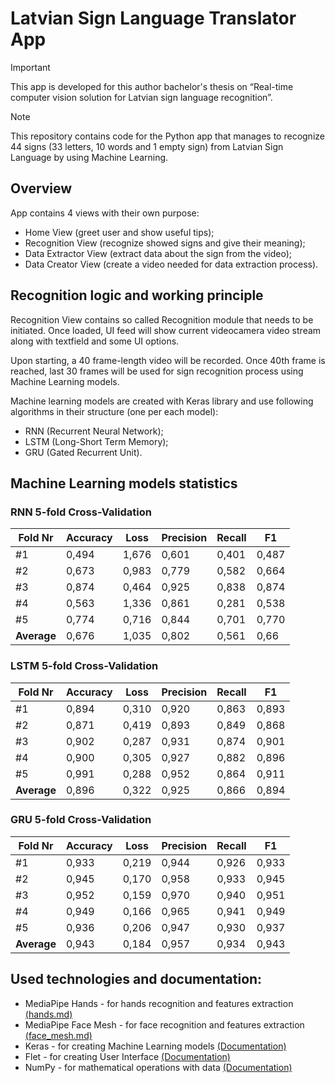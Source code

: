 # Latvian Sign Language Translator App

> [!IMPORTANT]
> This app is developed for this author bachelor's thesis on “Real-time computer vision solution for Latvian sign language recognition”.

> [!NOTE]
> This repository contains code for the Python app that manages to recognize 44 signs (33 letters, 10 words and 1 empty sign) from Latvian Sign Language by using Machine Learning.

## Overview
App contains 4 views with their own purpose:

- Home View (greet user and show useful tips);
- Recognition View (recognize showed signs and give their meaning);
- Data Extractor View (extract data about the sign from the video);
- Data Creator View (create a video needed for data extraction process).

## Recognition logic and working principle

Recognition View contains so called Recognition module that needs to be initiated. Once loaded, UI feed will show current videocamera video stream along with textfield and some UI options.

Upon starting, a 40 frame-length video will be recorded. Once 40th frame is reached, last 30 frames will be used for sign recognition process using Machine Learning models.

Machine learning models are created with Keras library and use following algorithms in their structure (one per each model):

- RNN (Recurrent Neural Network);
- LSTM (Long-Short Term Memory);
- GRU (Gated Recurrent Unit).

## Machine Learning models statistics

### RNN 5-fold Cross-Validation

| Fold Nr | Accuracy | Loss | Precision | Recall | F1 |
| ------- | -------- | ---- | --------- | ------ | -- |
|#1       | 0,494    | 1,676| 0,601     | 0,401  | 0,487|
|#2       | 0,673    | 0,983| 0,779     | 0,582  | 0,664|
|#3       | 0,874    | 0,464| 0,925     | 0,838  | 0,874|
|#4       | 0,563    | 1,336| 0,861     | 0,281  | 0,538|
|#5       | 0,774    | 0,716| 0,844     | 0,701  | 0,770|
| **Average** | 0,676    | 1,035| 0,802     | 0,561  | 0,66|

### LSTM 5-fold Cross-Validation

| Fold Nr | Accuracy | Loss | Precision | Recall | F1 |
| ------- | -------- | ---- | --------- | ------ | -- |
|#1       | 0,894    | 0,310| 0,920     | 0,863  | 0,893|
|#2       | 0,871    | 0,419| 0,893     | 0,849  | 0,868|
|#3       | 0,902    | 0,287| 0,931     | 0,874  | 0,901|
|#4       | 0,900    | 0,305| 0,927     | 0,882  | 0,896|
|#5       | 0,991    | 0,288| 0,952     | 0,864  | 0,911|
| **Average** | 0,896    | 0,322| 0,925     | 0,866  | 0,894|

### GRU 5-fold Cross-Validation

| Fold Nr | Accuracy | Loss | Precision | Recall | F1 |
| ------- | -------- | ---- | --------- | ------ | -- |
|#1       | 0,933    | 0,219| 0,944     | 0,926  | 0,933|
|#2       | 0,945    | 0,170| 0,958     | 0,933  | 0,945|
|#3       | 0,952    | 0,159| 0,970     | 0,940  | 0,951|
|#4       | 0,949    | 0,166| 0,965     | 0,941  | 0,949|
|#5       | 0,936    | 0,206| 0,947     | 0,930  | 0,937|
| **Average** | 0,943    | 0,184| 0,957     | 0,934  | 0,943|

## Used technologies and documentation:

- MediaPipe Hands - for hands recognition and features extraction [(hands.md)](https://github.com/google-ai-edge/mediapipe/blob/master/docs/solutions/hands.md)
- MediaPipe Face Mesh - for face recognition and features extraction [(face_mesh.md)](https://github.com/google-ai-edge/mediapipe/blob/master/docs/solutions/face_mesh.md#python-solution-api)
- Keras - for creating Machine Learning models [(Documentation)](https://keras.io/)
- Flet - for creating User Interface [(Documentation)](https://flet.dev/)
- NumPy - for mathematical operations with data [(Documentation)](https://numpy.org/)